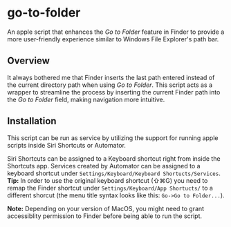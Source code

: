 # go-to-folder

An apple script that enhances the *Go to Folder* feature in Finder to provide a more user-friendly experience similar to Windows File Explorer's path bar.

## Overview

It always bothered me that Finder inserts the last path entered instead of the current directory path when using *Go to Folder*. This script acts as a wrapper to streamline the process by inserting the current Finder path into the *Go to Folder* field, making navigation more intuitive.


## Installation

This script can be run as service by utilizing the support for running apple scripts inside Siri Shortcuts or Automator. 

Siri Shortcuts can be assigned to a Keyboard shortcut right from inside the Shortcuts app. Services created by Automator can be assigned to a keyboard shortcut under ``Settings/Keyboard/Keyboard Shortucts/Services``.
**Tip:** In order to use the original keyboard shortcut (⇧⌘G) you need to remap the Finder shortcut under ``Settings/Keyboard/App Shortucts/`` to a different shorcut (the menu title syntax looks like this: ``Go->Go to Folder...``).



**Note:** Depending on your version of MacOS, you might need to grant accessiblity permission to Finder before being able to run the script.
